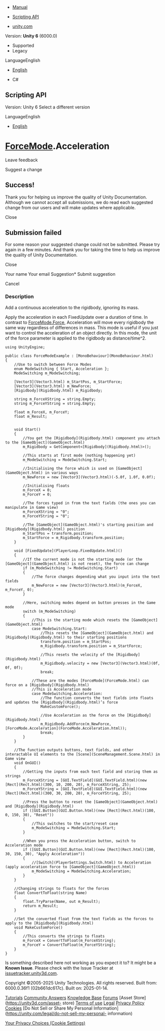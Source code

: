 [ ]()

  * [Manual](../Manual/index.html)
  * [Scripting API](../ScriptReference/index.html)

  * [unity.com](https://unity.com/)

Version: **Unity 6** (6000.0)

  * Supported
  * Legacy

LanguageEnglish

  * [English]()

  * C#

[ ](https://docs.unity3d.com)

## Scripting API

Version: Unity 6 Select a different version

LanguageEnglish

  * [English]()

#  [ForceMode](ForceMode.html).Acceleration

Leave feedback

Suggest a change

## Success!

Thank you for helping us improve the quality of Unity Documentation. Although
we cannot accept all submissions, we do read each suggested change from our
users and will make updates where applicable.

Close

## Submission failed

For some reason your suggested change could not be submitted. Please <a>try
again</a> in a few minutes. And thank you for taking the time to help us
improve the quality of Unity Documentation.

Close

Your name Your email Suggestion* Submit suggestion

Cancel

[ ]()

### Description

Add a continuous acceleration to the rigidbody, ignoring its mass.

Apply the acceleration in each FixedUpdate over a duration of time. In
contrast to [ForceMode.Force](ForceMode.Force.html), Acceleration will move
every rigidbody the same way regardless of differences in mass. This mode is
useful if you just want to control the acceleration of an object directly. In
this mode, the unit of the force parameter is applied to the rigidbody as
distance/time^2.

    
    
    using UnityEngine;  
      
    public class ForceModeExample : [MonoBehaviour](MonoBehaviour.html)
    {
        //Use to switch between Force Modes
        enum ModeSwitching { Start, Acceleration };
        ModeSwitching m_ModeSwitching;  
      
        [Vector3](Vector3.html) m_StartPos, m_StartForce;
        [Vector3](Vector3.html) m_NewForce;
        [Rigidbody](Rigidbody.html) m_Rigidbody;  
      
        string m_ForceXString = string.Empty;
        string m_ForceYString = string.Empty;  
      
        float m_ForceX, m_ForceY;
        float m_Result;  
      
    
        void Start()
        {
            //You get the [Rigidbody](Rigidbody.html) component you attach to the [GameObject](GameObject.html)
            m_Rigidbody = GetComponent<[Rigidbody](Rigidbody.html)>();  
      
            //This starts at first mode (nothing happening yet)
            m_ModeSwitching = ModeSwitching.Start;  
      
            //Initialising the force which is used on [GameObject](GameObject.html) in various ways
            m_NewForce = new [Vector3](Vector3.html)(-5.0f, 1.0f, 0.0f);  
      
            //Initialising floats
            m_ForceX = 0;
            m_ForceY = 0;  
      
            //The forces typed in from the text fields (the ones you can manipulate in Game view)
            m_ForceXString = "0";
            m_ForceYString = "0";  
      
            //The [GameObject](GameObject.html)'s starting position and [Rigidbody](Rigidbody.html) position
            m_StartPos = transform.position;
            m_StartForce = m_Rigidbody.transform.position;
        }  
      
        void [FixedUpdate](PlayerLoop.FixedUpdate.html)()
        {
            //If the current mode is not the starting mode (or the [GameObject](GameObject.html) is not reset), the force can change
            if (m_ModeSwitching != ModeSwitching.Start)
            {
                //The force changes depending what you input into the text fields
                m_NewForce = new [Vector3](Vector3.html)(m_ForceX, m_ForceY, 0);
            }  
      
            //Here, switching modes depend on button presses in the Game mode
            switch (m_ModeSwitching)
            {
                //This is the starting mode which resets the [GameObject](GameObject.html)
                case ModeSwitching.Start:
                    //This resets the [GameObject](GameObject.html) and [Rigidbody](Rigidbody.html) to their starting positions
                    transform.position = m_StartPos;
                    m_Rigidbody.transform.position = m_StartForce;  
      
                    //This resets the velocity of the [Rigidbody](Rigidbody.html)
                    m_Rigidbody.velocity = new [Vector3](Vector3.html)(0f, 0f, 0f);
                    break;  
      
                //These are the modes [ForceMode](ForceMode.html) can force on a [Rigidbody](Rigidbody.html)
                //This is Acceleration mode
                case ModeSwitching.Acceleration:
                    //The function converts the text fields into floats and updates the [Rigidbody](Rigidbody.html)’s force
                    MakeCustomForce();  
      
                    //Use Acceleration as the force on the [Rigidbody](Rigidbody.html)
                    m_Rigidbody.AddForce(m_NewForce, [ForceMode.Acceleration](ForceMode.Acceleration.html));
                    break;
            }
        }  
      
        //The function outputs buttons, text fields, and other interactable UI elements to the [Scene](SceneManagement.Scene.html) in Game view
        void OnGUI()
        {
            //Getting the inputs from each text field and storing them as strings
            m_ForceXString = [GUI.TextField](GUI.TextField.html)(new [Rect](Rect.html)(300, 10, 200, 20), m_ForceXString, 25);
            m_ForceYString = [GUI.TextField](GUI.TextField.html)(new [Rect](Rect.html)(300, 30, 200, 20), m_ForceYString, 25);  
      
            //Press the button to reset the [GameObject](GameObject.html) and [Rigidbody](Rigidbody.html)
            if ([GUI.Button](GUI.Button.html)(new [Rect](Rect.html)(100, 0, 150, 30), "Reset"))
            {
                //This switches to the start/reset case
                m_ModeSwitching = ModeSwitching.Start;
            }  
      
            //When you press the Acceleration button, switch to Acceleration mode
            if ([GUI.Button](GUI.Button.html)(new [Rect](Rect.html)(100, 30, 150, 30), "Apply Acceleration"))
            {
                //[Switch](PlayerSettings.Switch.html) to Acceleration (apply acceleration force to [GameObject](GameObject.html))
                m_ModeSwitching = ModeSwitching.Acceleration;
            }
        }  
      
        //Changing strings to floats for the forces
        float ConvertToFloat(string Name)
        {
            float.TryParse(Name, out m_Result);
            return m_Result;
        }  
      
        //Set the converted float from the text fields as the forces to apply to the [Rigidbody](Rigidbody.html)
        void MakeCustomForce()
        {
            //This converts the strings to floats
            m_ForceX = ConvertToFloat(m_ForceXString);
            m_ForceY = ConvertToFloat(m_ForceYString);
        }
    }
    

Is something described here not working as you expect it to? It might be a
**Known Issue**. Please check with the Issue Tracker at
[issuetracker.unity3d.com](https://issuetracker.unity3d.com).

Copyright ©2005-2025 Unity Technologies. All rights reserved. Built from:
6000.0.36f1 (02b661dc617c). Built on: 2025-01-14.

[Tutorials](https://unity3d.com/learn) [Community
Answers](https://answers.unity3d.com) [Knowledge
Base](https://support.unity3d.com/hc/en-us)
[Forums](https://forum.unity3d.com) [Asset Store](https://unity3d.com/asset-
store) [Terms of use](https://docs.unity3d.com/Manual/TermsOfUse.html)
[Legal](https://unity.com/legal) [Privacy
Policy](https://unity.com/legal/privacy-policy)
[Cookies](https://unity.com/legal/cookie-policy) [Do Not Sell or Share My
Personal Information](https://unity.com/legal/do-not-sell-my-personal-
information)

[Your Privacy Choices (Cookie Settings)](javascript:void\(0\);)


